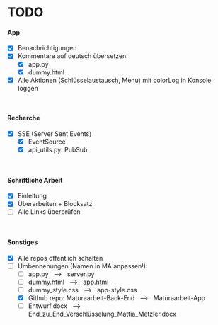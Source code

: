 # TODO
#### App
- [x] Benachrichtigungen
- [x] Kommentare auf deutsch übersetzen:
    - [x] app.py
    - [x] dummy.html
- [x] Alle Aktionen (Schlüsselaustausch, Menu) mit colorLog in Konsole loggen

<br>

#### Recherche
- [x] SSE (Server Sent Events)
    - [x] EventSource
    - [x] api_utils.py: PubSub

<br>

#### Schriftliche Arbeit
- [x] Einleitung
- [x] Überarbeiten + Blocksatz
- [ ] Alle Links überprüfen

<br>

#### Sonstiges
- [x] Alle repos öffentlich schalten
- [ ] Umbennenungen (Namen in MA anpassen!):
    - [ ] app.py &nbsp; --> &nbsp; server.py
    - [ ] dummy.html &nbsp; --> &nbsp; app.html
    - [ ] dummy_style.css &nbsp; --> &nbsp; app-style.css
    - [x] Github repo: Maturaarbeit-Back-End &nbsp; --> &nbsp; Maturaarbeit-App
    - [ ] Entwurf.docx &nbsp; --> &nbsp; End_zu_End_Verschlüsselung_Mattia_Metzler.docx